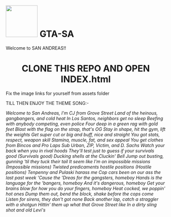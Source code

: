 <div align="centre"><h1><img src="assets/favicon.ico" height="100px" width="100px" >&nbsp;GTA-SA</h1>

Welcome to SAN ANDREAS!!
<div align="center"><h1>CLONE THIS REPO AND OPEN INDEX.html</h1></div>
Fix the image links for yourself from assets folder


TILL THEN ENJOY THE THEME SONG:-

<i>
Welcome to San Andreas, I'm CJ from Grove Street
Land of the heinous, gangbangers, and cold heat
In Los Santos, neighbors get no sleep
Beefing with anybody competing, even police
Four deep in a green rag with gold feet
Blast with the flag on the strap, that's OG
Stay in shape, hit the gym, lift the weights
Get super cut or big and buff, nice and straight
You got stats, respect, weapon skill
Stamina, muscle, fat, and sex appeal
You get clothes from Bincos and Pro Laps
Sub Urban, ZIP, Victim, and D. Sachs
Watch your back when you in rival hoods
They'll test just to guess if your survivals good (Survivals good)
Ducking shells at the Cluckin' Bell
Jump out busting, gunning 'til they tuck their tail
It seem like I'm on impossible missions (Impossible missions)
Twisted predicaments hostile positions (Hostile positions)
Tenpenny and Pulaski harass me
Cop cars been on our ass the last past week
'Cause the 'Dreas for the gangsters, homeboy
Hands is the language for the 'bangers, homeboy
And it's dangerous, homeboy
Get your brains blow for how you do your fingers, homeboy
Heat cocked, we poppin' hot ones
Dump them out, bend the block, shake before the cops come
Listen for sirens, they don't got none
Back another lap, catch a straggler with a shotgun
Hittin' them up what that Grove Street like
In a dirty sling shot and old Levi's
</i>
